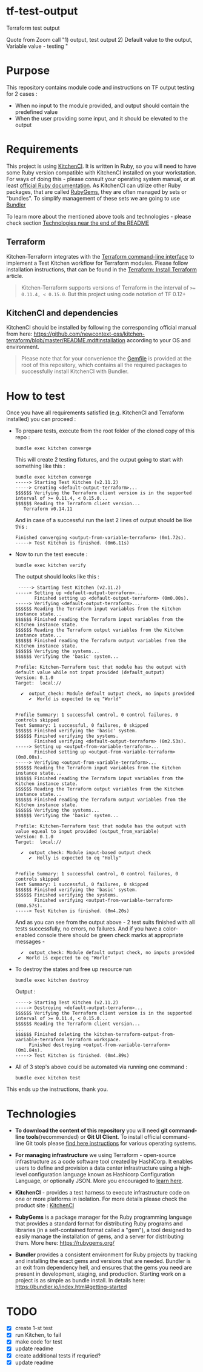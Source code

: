 # tf-test-output
Terraform test output

Quote from Zoom call "1) output, test output
2) Default value to the output, 
Variable value - testing "

# Purpose

This repository contains module code and instructions on TF output testing for 2 cases :

- When no input to the module provided, and output should contain the predefined value
- When the user providing some input, and it should be elevated to the output


# Requirements

This project is using [KitchenCI](https://kitchen.ci/). It is written in Ruby, so you will need to have some Ruby version compatible with KitchenCI installed on your workstation. For ways of doing this - please consult your operating system manual, or at least [official Ruby documentation](https://www.ruby-lang.org/en/documentation/installation/). As KitchenCI can utilize other Ruby packages, that are called [RubyGems](https://github.com/rubygems/rubygems), they are often managed by sets or "bundles". To simplify management of these sets we are going to use [Bundler](https://bundler.io/index.html#getting-started) 

To learn more about the mentioned above tools and technologies -  please check section [Technologies near the end of the README](#technologies)

## Terraform

Kitchen-Terraform integrates with the
[Terraform command-line interface](https://www.terraform.io/docs/cli/commands/index.html) to implement a Test Kitchen workflow for Terraform modules. Please follow installation instructions, that can be found in the
[Terraform: Install Terraform](https://www.terraform.io/intro/getting-started/install.html) article.

> Kitchen-Terraform supports versions of Terraform in the interval of
`>= 0.11.4, < 0.15.0`. But this project using code notation of TF 0.12+

## KitchenCI and dependencies

KitchenCI should be installed by following the corresponding official manual from here: https://github.com/newcontext-oss/kitchen-terraform/blob/master/README.md#installation according to your OS and environment. 

> Please note that for your convenience the [Gemfile](https://github.com/Galser/tf-test-output/blob/main/Gemfile) is provided at the root of this repository, which contains all the required packages to successfully install KitchenCI with Bundler. 

# How to test

Once you have all requirements satisfied (e.g. KitchenCI and Terraform installed) you can proceed : 

- To prepare tests, execute from the root folder of the cloned copy of this repo  :

    ```
    bundle exec kitchen converge
    ```

    This will create 2 testing fixtures, and the output going to start with something like this :

    ```
    bundle exec kitchen converge
    -----> Starting Test Kitchen (v2.11.2)
    -----> Creating <default-output-terraform>...
    $$$$$$ Verifying the Terraform client version is in the supported interval of >= 0.11.4, < 0.15.0...
    $$$$$$ Reading the Terraform client version...
       Terraform v0.14.11

    ```

    And in case of a successful run the last 2 lines of output should be  like this : 

    ```
    Finished converging <output-from-variable-terraform> (0m1.72s).
    -----> Test Kitchen is finished. (0m6.11s)    
    ```

- Now to run the test execute : 

    ```
    bundle exec kitchen verify
    ```

    The output should looks like this : 

    ```
     -----> Starting Test Kitchen (v2.11.2)
    -----> Setting up <default-output-terraform>...
           Finished setting up <default-output-terraform> (0m0.00s).
    -----> Verifying <default-output-terraform>...
    $$$$$$ Reading the Terraform input variables from the Kitchen instance state...
    $$$$$$ Finished reading the Terraform input variables from the Kitchen instance state.
    $$$$$$ Reading the Terraform output variables from the Kitchen instance state...
    $$$$$$ Finished reading the Terraform output variables from the Kitchen instance state.
    $$$$$$ Verifying the systems...
    $$$$$$ Verifying the 'basic' system...

    Profile: Kitchen-Terraform test that module has the output with default value while not input provided (default_output)
    Version: 0.1.0
    Target:  local://

      ✔  output_check: Module default output check, no inputs provided
         ✔  World is expected to eq "World"


    Profile Summary: 1 successful control, 0 control failures, 0 controls skipped
    Test Summary: 1 successful, 0 failures, 0 skipped
    $$$$$$ Finished verifying the 'basic' system.
    $$$$$$ Finished verifying the systems.
           Finished verifying <default-output-terraform> (0m2.53s).
    -----> Setting up <output-from-variable-terraform>...
           Finished setting up <output-from-variable-terraform> (0m0.00s).
    -----> Verifying <output-from-variable-terraform>...
    $$$$$$ Reading the Terraform input variables from the Kitchen instance state...
    $$$$$$ Finished reading the Terraform input variables from the Kitchen instance state.
    $$$$$$ Reading the Terraform output variables from the Kitchen instance state...
    $$$$$$ Finished reading the Terraform output variables from the Kitchen instance state.
    $$$$$$ Verifying the systems...
    $$$$$$ Verifying the 'basic' system...

    Profile: Kitchen-Terraform test that module has the output with value equeal to input provided (output_from_variable)
    Version: 0.1.0
    Target:  local://

      ✔  output_check: Module input-based output check
         ✔  Holly is expected to eq "Holly"


    Profile Summary: 1 successful control, 0 control failures, 0 controls skipped
    Test Summary: 1 successful, 0 failures, 0 skipped
    $$$$$$ Finished verifying the 'basic' system.
    $$$$$$ Finished verifying the systems.
           Finished verifying <output-from-variable-terraform> (0m0.57s).
    -----> Test Kitchen is finished. (0m4.20s)
    ```

    And as you can see from the output above - 2 test suits finished with all tests successfully, no errors, no failures. And if you have a color-enabled console there should be green check marks at appropriate messages - 

    ```
      ✔  output_check: Module default output check, no inputs provided
     ✔  World is expected to eq "World"
    ```

- To destroy the states and free up resource run 
    ```
    bundle exec kitchen destroy
    ```

    Output :
    ```
    -----> Starting Test Kitchen (v2.11.2)
  -----> Destroying <default-output-terraform>...
  $$$$$$ Verifying the Terraform client version is in the supported interval of >= 0.11.4, < 0.15.0...
  $$$$$$ Reading the Terraform client version...
  ...
  $$$$$$ Finished deleting the kitchen-terraform-output-from-variable-terraform Terraform workspace.
         Finished destroying <output-from-variable-terraform> (0m1.84s).
  -----> Test Kitchen is finished. (0m4.89s)
    ```

- All of 3 step's above could be automated via running one command : 
    ```
    bundle exec kitchen test
    ```
This ends up the instructions, thank you. 


# Technologies


-  **To download the content of this repository** you will need **git command-line tools**(recommended) or **Git UI Client**. To install official command-line Git tools please [find here instructions](https://git-scm.com/book/en/v2/Getting-Started-Installing-Git) for various operating systems. 

-  **For managing infrastructure** we using Terraform - open-source infrastructure as a code software tool created by HashiCorp. It enables users to define and provision a data center infrastructure using a high-level configuration language known as Hashicorp Configuration Language, or optionally JSON. More you encouraged to [learn here](https://www.terraform.io). 

- **KitchenCI** - provides a test harness to execute infrastructure code on one or more platforms in isolation. For more details please check the product site : [KitchenCI](https://kitchen.ci/)

- **RubyGems** is a package manager for the Ruby programming language that provides a standard format for distributing Ruby programs and libraries (in a self-contained format called a "gem"), a tool designed to easily manage the installation of gems, and a server for distributing them. More here: https://rubygems.org/

- **Bundler** provides a consistent environment for Ruby projects by tracking and installing the exact gems and versions that are needed. Bundler is an exit from dependency hell, and ensures that the gems you need are present in development, staging, and production. Starting work on a project is as simple as bundle install. In details here: https://bundler.io/index.html#getting-started


# TODO

- [x] create 1-st test 
- [x] run Kitchen, to fail
- [x] make code for test
- [X] update readme
- [X] create additional tests if requried? 
- [X] update readme
